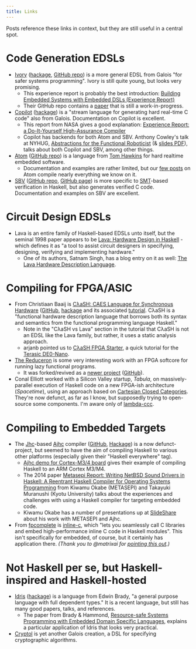 ```yaml
---
title: Links
---
```


Posts reference these links in context, but they are still useful in a central spot.

# Code Generation EDSLs
- [Ivory][] ([hackage][ivory-hackage], [GitHub repo][ivory-github]) is a more general EDSL from Galois "for safer systems programming". Ivory is still quite young, but looks very promising.
    - This experience report is probably the best introduction: [Building Embedded Systems with Embedded DSLs (Experience Report)][ivory-paper]
    - Their GitHub repo contains a [paper][ivory-paper2] that is still a work-in-progress.
- [Copilot][] ([hackage][copilot-hackage]) is a "stream language for generating hard real-time C code" also from Galois. Documentation on Copilot is excellent.
    - This report from NASA gives a good explanation: [Experience Report: a Do-It-Yourself High-Assurance Compiler][nasa-copilot]
    - Copilot has backends for both Atom and SBV. Anthony Cowley's talk at NYHUG, [Abstractions for the Functional Roboticist][functionalroboticist-video] (& [slides PDF][functionalroboticist]), talks about both Copilot and SBV, among other things.
- [Atom][atom-hackage] ([GitHub repo][atom-github]) is a language from [Tom Hawkins][] for hard realtime embedded software.
    - Documentation and examples are rather limited, but our [few posts](/tags/atom.html) on Atom compile nearly everything we know on it.
- [SBV][] ([GitHub repo][sbv-github], [GitHub page][sbv-githubio]) is more specific to [SMT][]-based verification in Haskell, but also generates verified C code. Documentation and examples on SBV are excellent.

# Circuit Design EDSLs
- Lava is an entire family of Haskell-based EDSLs unto itself, but the seminal 1998 paper appears to be [Lava: Hardware Design in Haskell](http://www.cse.chalmers.se/edu/year/2012/course/TDA956/Papers/Lava98.pdf) - which defines it as "a tool to assist circuit designers in specifying, designing, verifying and implementing hardware."
    - One of its authors, Satnam Singh, has a blog entry on it as well: [The Lava Hardware Description Language](http://blog.raintown.org/p/lava.html).

# Compiling for FPGA/ASIC
- From Christiaan Baaij is [CλaSH: CAES Language for Synchronous Hardware][CλaSH] ([GitHub][clash-github], [hackage][clash-hackage] and its associated [tutorial][clash-tutorial]. CλaSH is a "functional hardware description language that borrows both its syntax and semantics from the functional programming language Haskell."
    - Note in the "CλaSH vs Lava" section in the tutorial that CλaSH is not an EDSL like the Lava family, but rather, it uses a static analysis approach.
    - arjanb pointed us to [CλaSH FPGA Starter](https://christiaanb.github.io/posts/clash-fpga-starter/), a quick tutorial for the [Terasic DE0-Nano](https://www.terasic.com.tw/cgi-bin/page/archive.pl?Language=English&CategoryNo=139&No=593).
- [The Reduceron][reduceron-original] is some very interesting work with an FPGA softcore for running lazy functional programs.
    - It was forked/revived as a [newer project][practical-reduceron] ([GitHub][reduceron-github]).
- Conal Elliott worked with a Silicon Valley startup, *Tabula*, on
  massively-parallel execution of Haskell code on a new FPGA-ish
  architecture (*Spacetime*), using an approach based on
  [Cartesian Closed Categories][ccc].  They're now defunct, as far as
  I know, but supposedly trying to open-source some components.  I'm
  aware only of [lambda-ccc][].

# Compiling to Embedded Targets
- The [Jhc][]-based [Ajhc][] compiler ([GitHub][ajhc-github], [Hackage][ajhc-hackage]) is a now defunct-project, but seemed to have the aim of compiling Haskell to various other platforms (especially given their "Haskell everywhere" tag).
    - [Ajhc demo for Cortex-M3/4 board][ajhc-demo-cortex-m3] gives their example of compiling Haskell to an ARM Cortex M3/M4.
    - The 2014 paper [Metasepi Report: Writing NetBSD Sound Drivers in Haskell: A Reentrant Haskell Compiler for Operating Systems Programming][ajhc-clh-paper] from Kiwamu Okabe (METASEPI) and Takayuki Muranushi (Kyotu University) talks about the experiences and challenges with using a Haskell compiler for targeting embedded code.
    - Kiwamu Okabe has a number of presentations up at [SlideShare][masterq-slideshare] about his work with METASEPI and Ajhc.
- From [fpcomplete][fpcomplete-inline-c] is [inline-c][], which "lets you seamlessly call C libraries and embed high-performance inline C code in Haskell modules".  This isn't specifically for embedded, of course, but it certainly has application there. *(Thank you to @matrixai for [pointing this out](http://haskellembedded.github.io/posts/2015-02-20-atom-part-2-probes.html#comment-2290529866).)* 

# Not Haskell per se, but Haskell-inspired and Haskell-hosted
- [Idris][] ([hackage][idris-hackage]) is a language from Edwin Brady, "a general purpose language with full dependent types." It is a recent language, but still has many good papers, talks, and references.
    - The paper from Brady & Hammond, [Resource-safe Systems Programming with Embedded Domain Specific Languages][idris-paper], explains a particular application of Idris that looks very practical.
- [Cryptol][] is yet another Galois creation, a DSL for specifying cryptographic algorithms.

[CλaSH]: http://www.clash-lang.org
[clash-github]: https://github.com/clash-lang
[clash-hackage]: https://hackage.haskell.org/package/clash-ghc
[clash-tutorial]: http://hackage.haskell.org/package/clash-prelude/docs/CLaSH-Tutorial.html
[functionalroboticist]: http://acowley.github.io/NYHUG/FunctionalRoboticist.pdf "Cowley, A. (2014). Abstractions for the Functional Roboticist."
[functionalroboticist-video]: https://vimeo.com/77164337
[atom-github]: https://github.com/tomahawkins/atom
[atom-hackage]: http://hackage.haskell.org/package/atom "atom: A DSL for embedded hard realtime applications. (hackage)"
[copilot-hackage]: http://hackage.haskell.org/package/copilot
[copilot]: https://github.com/leepike/Copilot
[cryptol]: https://github.com/GaloisInc/cryptol
[idris-paper]: http://eb.host.cs.st-andrews.ac.uk/drafts/dsl-idris.pdf "Brady, E. & Hammond, K. Resource-safe Systems Programming with Embedded Domain Specific Languages."
[idris]: http://www.idris-lang.org/
[idris-hackage]: https://hackage.haskell.org/package/idris
[ivory-github]: https://github.com/GaloisInc/ivory
[ivory-hackage]: https://hackage.haskell.org/package/ivory
[ivory-paper]: https://github.com/GaloisInc/smaccmpilot-experiencereport/blob/master/embedded-experience.pdf?raw=true "Hickey, P. C., Pike, L., Elliott, T., Bielman, J., & Launchbury, J. (2014) Building Embedded Systems with Embedded DSLs (Experience Report)."
[ivory-paper2]: https://github.com/GaloisInc/ivory/tree/master/ivory-paper
[ivory]: http://ivorylang.org/
[lava]: http://blog.raintown.org/p/lava.html
[llvm-general]: https://hackage.haskell.org/package/llvm-general
[nasa-copilot]: http://ntrs.nasa.gov/archive/nasa/casi.ntrs.nasa.gov/20120014570.pdf "Pike, L., Wegmann, N., Niller, S., & Goodloe, A. (2012). Experience Report: a Do-It-Yourself High-Assurance Compiler."
[reduceron]: https://github.com/tommythorn/Reduceron
[sbv-github]: https://github.com/LeventErkok/sbv
[sbv-githubio]: https://leventerkok.github.io/sbv/
[sbv]: https://hackage.haskell.org/package/sbv
[smt]: https://en.wikipedia.org/wiki/Satisfiability_Modulo_Theories
[tom hawkins]: http://tomahawkins.org/
[reduceron-original]: http://www.cs.york.ac.uk/fp/reduceron/
[reduceron-github]: https://github.com/tommythorn/Reduceron
[practical-reduceron]: http://thorn.ws/reduceron/Reduceron/Practical_Reduceron.html
[ajhc-demo-cortex-m3]: https://github.com/ajhc/demo-cortex-m3
[Ajhc]: http://ajhc.metasepi.org
[ajhc-github]: https://github.com/ajhc/ajhc
[ajhc-hackage]: https://hackage.haskell.org/package/ajhc
[ajhc-clh-paper]: http://www.metasepi.org/doc/metasepi-icfp2014.pdf "Metasepi Report: Writing NetBSD Sound Drivers in Haskell (Okabe, K. & Muranushi, T.)"
[Jhc]: http://repetae.net/computer/jhc/
[masterq-slideshare]: http://www.slideshare.net/master_q/presentations
[inline-c]: https://github.com/fpco/inline-c
[fpcomplete-inline-c]: https://www.fpcomplete.com/blog/2015/05/inline-c
[ccc]: http://conal.net/blog/posts/haskell-to-hardware-via-cccs
[lambda-ccc]: https://github.com/conal/lambda-ccc/
